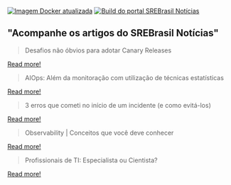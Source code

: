 [![Imagem Docker atualizada](https://github.com/srebrasil/srebrasil.github.io/actions/workflows/docker-build.yml/badge.svg)](https://github.com/srebrasil/srebrasil.github.io/actions/workflows/docker-build.yml)
[![Build do portal SREBrasil Notícias](https://github.com/srebrasil/srebrasil.github.io/actions/workflows/pages/pages-build-deployment/badge.svg)](https://github.com/srebrasil/srebrasil.github.io/actions/workflows/pages/pages-build-deployment)

## "Acompanhe os artigos do SREBrasil Notícias"
<!--START_SECTION:feed-->
> Desafios não óbvios para adotar Canary Releases

[Read more!]()
> AIOps: Além da monitoração com utilização de técnicas estatísticas

[Read more!]()
> 3 erros que cometi no início de um incidente (e como evitá-los)

[Read more!]()
> Observability | Conceitos que você deve conhecer

[Read more!]()
> Profissionais de TI: Especialista ou Cientista?

[Read more!]()
<!--END_SECTION:feed-->
